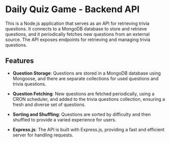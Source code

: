 # Daily Quiz Game - Backend API

This is a Node.js application that serves as an API for retrieving trivia questions. It connects to a MongoDB database to store and retrieve questions, and it periodically fetches new questions from an external source. The API exposes endpoints for retrieving and managing trivia questions.

## Features

- **Question Storage**: Questions are stored in a MongoDB database using Mongoose, and there are separate collections for used questions and trivia questions.

- **Question Fetching**: New questions are fetched periodically, using a CRON scheduler, and added to the trivia questions collection, ensuring a fresh and diverse set of questions.

- **Sorting and Shuffling**: Questions are sorted by difficulty and then shuffled to provide a varied experience for users.

- **Express.js**: The API is built with Express.js, providing a fast and efficient server for handling requests.
